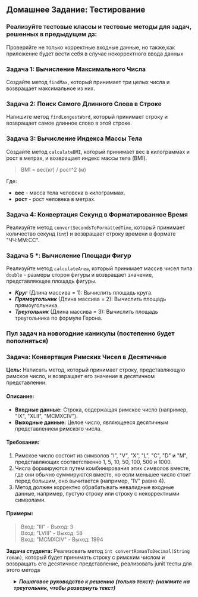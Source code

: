 ## Домашнее Задание: Тестирование

### Реализуйте тестовые классы и тестовые методы для задач, решенных в предыдущем дз:
Проверяйте не только корректные входные данные, но также,как приложение будет вести себя в случае некорректного ввода
данных

### Задача 1: Вычисление Максимального Числа
Создайте метод `findMax`, который принимает три целых числа и возвращает максимальное из них.

### Задача 2: Поиск Самого Длинного Слова в Строке
Напишите метод `findLongestWord`, который принимает строку и возвращает самое длинное слово в этой строке.

### Задача 3: Вычисление Индекса Массы Тела
Создайте метод `calculateBMI`, который принимает вес в килограммах и рост в метрах, и возвращает индекс массы тела (BMI).

> BMI = вес(кг) / рост^2 (м)

Где:
- **вес** - масса тела человека в килограммах.
- **рост** - рост человека в метрах.


### Задача 4: Конвертация Секунд в Форматированное Время
Реализуйте метод `convertSecondsToFormattedTime`, который принимает количество секунд (`int`) и возвращает строку
времени в формате "ЧЧ:ММ:СС".

### Задача 5 *: Вычисление Площади Фигур
Реализуйте метод `calculateArea`, который принимает массив чисел типа `double` - размеры сторон фигуры и возвращает
значение, представляющее площадь фигуры.
- _**Круг**_ (Длина массива = 1): Вычислить площадь круга.
- _**Прямоугольник**_ (Длина массива = 2): Вычислить площадь прямоугольника.
- _**Треугольник**_ (Длина массива = 3): Вычислить площадь треугольника по формуле Герона.

### Пул задач на новогодние каникулы (постепенно будет пополняться)

### Задача: Конвертация Римских Чисел в Десятичные

**Цель:** Написать метод, который принимает строку, представляющую римское число, и возвращает его значение в десятичном
представлении.

#### Описание:

- **Входные данные:** Строка, содержащая римское число (например, "IX", "XLII", "MCMXCIV").
- **Выходные данные:** Целое число, являющееся десятичным представлением римского числа.

#### Требования:

1. Римское число состоит из символов "I", "V", "X", "L", "C", "D" и "M", представляющих соответственно 1, 5, 10, 50,
   100, 500 и 1000.
2. Числа формируются путем комбинирования этих символов вместе, где они обычно суммируются вместе, но если меньшее число
   стоит перед большим, оно вычитается (например, "IV" равно 4).
3. Метод должен корректно обрабатывать невалидные входные данные, например, пустую строку или строку с некорректными
   символами.

#### Примеры:

> Вход: "III" - Выход: 3  
> Вход: "LVIII" - Выход: 58  
> Вход: "MCMXCIV" - Выход: 1994

**Задача студента:** Реализовать метод `int convertRomanToDecimal(String roman)`, который будет принимать строку с
римским числом и возвращать его десятичное представление, реализовать junit тесты для этого метода

<details style="margin-left: 20px;">
<summary><strong><em> Пошаговое руководство к решению (только текст): (нажмите на треугольник, чтобы развернуть текст)</em></strong></summary>

### Логика Реализации Конвертации Римских Чисел в Десятичные

1. **Создание Словаря Символов:**
   > Создайте switch (или аналогичную структуру данных), где каждому римскому символу 
   > ("I", "V", "X", "L", "C", "D", "M") будет соответствовать его десятичное значение (1, 5, 10, 50, 100, 500, 1000).

2. **Обработка Строки Слева Направо:**
   > Пройдитесь по строке, представляющей римское число, слева направо. На каждом шаге определите десятичное значение текущего символа.

3. **Сравнение Соседних Значений:**
   > При просмотре строки сравните десятичное значение текущего символа со значением следующего символа.
    - Если значение следующего символа больше, вычтите текущее значение из суммы.
    - Если значение следующего символа меньше или равно, прибавьте текущее значение к сумме.

4. **Учет Особенностей Римских Чисел:**
   > Обратите внимание на особенности римских чисел, такие как "IV" (4) или "IX" (9), где меньшее число стоит перед большим.

5. **Валидация Входных Данных:**
   > Убедитесь, что входная строка не пуста и содержит только допустимые римские символы. В противном случае возвращайте ошибку или специальное значение.

6. **Кумулятивное Суммирование:**
   > Суммируйте значения символов, учитывая правила вычитания, для получения общего десятичного значения.

7. **Возврат Результата:**
   > В конце процесса верните полученное десятичное значение как результат функции.

</details>
